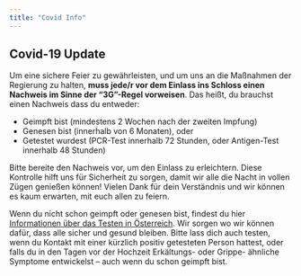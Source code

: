 ```yaml
---
title: "Covid Info"
---
```


## Covid-19 Update

Um eine sichere Feier zu gewährleisten, und um uns an die Maßnahmen der Regierung zu halten, **muss jede/r vor dem Einlass ins Schloss einen Nachweis im Sinne der “3G”-Regel vorweisen**. Das heißt, du brauchst einen Nachweis dass du entweder:

- Geimpft bist (mindestens 2 Wochen nach der zweiten Impfung)
- Genesen bist (innerhalb von 6 Monaten), oder
- Getestet wurdest (PCR-Test innerhalb 72 Stunden, oder Antigen-Test innerhalb 48 Stunden)

Bitte bereite den Nachweis vor, um den Einlass zu erleichtern. Diese Kontrolle hilft uns für Sicherheit zu sorgen, damit wir alle die Nacht in vollen Zügen genießen können! Vielen Dank für dein Verständnis und wir können es kaum erwarten, mit euch allen zu feiern.

Wenn du nicht schon geimpft oder genesen bist, findest du hier <a href="https://www.austria.info/de/service-und-fakten/coronavirus-situation-in-oesterreich/testungen">Informationen über das Testen in Österreich</a>. Wir sorgen wo wir können dafür, dass alle sicher und gesund bleiben. Bitte lass dich auch testen, wenn du Kontakt mit einer kürzlich positiv getesteten Person hattest, oder falls du in den Tagen vor der Hochzeit Erkältungs- oder Grippe- ähnliche Symptome entwickelst – auch wenn du schon geimpft bist.
